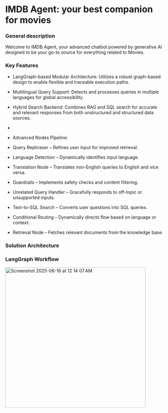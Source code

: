 #  IMDB Agent: your best companion for movies

### General description
Welcome to IMDB Agent, your advanced chatbot powered by generative AI designed to be your go-to source for everything related to Movies.

### Key Features
- LangGraph-based Modular Architecture: Utilizes a robust graph-based design to enable flexible and traceable execution paths.

- Multilingual Query Support: Detects and processes queries in multiple languages for global accessibility.

- Hybrid Search Backend: Combines RAG and SQL search for accurate and relevant responses from both unstructured and structured data sources.
- 


- Advanced Nodes Pipeline:
- Query Rephraser – Refines user input for improved retrieval.
- Language Detection – Dynamically identifies input language.
- Translation Node – Translates non-English queries to English and vice versa.
- Guardrails – Implements safety checks and content filtering.
- Unrelated Query Handler – Gracefully responds to off-topic or unsupported inputs.
- Text-to-SQL Search – Converts user questions into SQL queries.
- Conditional Routing – Dynamically directs flow based on language or context.
- Retrieval Node – Fetches relevant documents from the knowledge base.

### Solution Architecture

### LangGraph Workflow

<img width="443" alt="Screenshot 2025-06-16 at 12 14 07 AM" src="https://github.com/user-attachments/assets/011b8ef2-7514-496d-a9da-79437779377c" />

